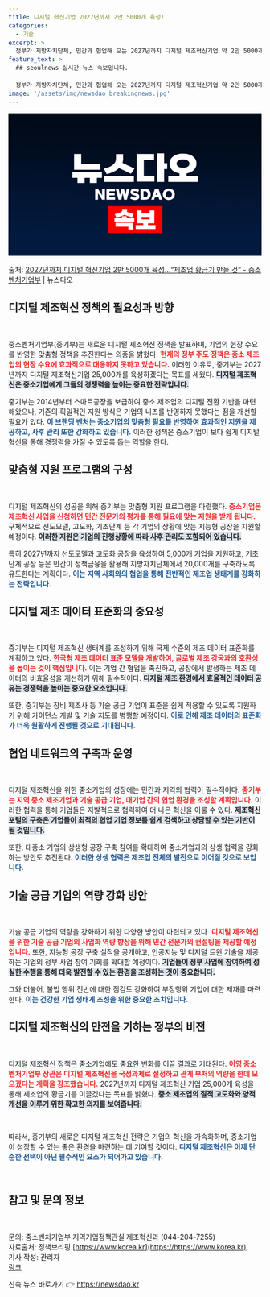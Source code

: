 ```yaml
---
title: 디지털 혁신기업 2027년까지 2만 5000개 육성!
categories:
  - 기술
excerpt: >
  정부가 지방자치단체, 민간과 협업해 오는 2027년까지 디지털 제조혁신기업 약 2만 5000개를 육성한다. …
feature_text: >
  ## seoulnews 실시간 뉴스 속보입니다.

  정부가 지방자치단체, 민간과 협업해 오는 2027년까지 디지털 제조혁신기업 약 2만 5000개를 육성한다. …
image: '/assets/img/newsdao_breakingnews.jpg'
---
```


![뉴스다오 속보](/assets/img/newsdao_breakingnews.jpg)

<p>출처: <a href="https://newsdao.kr/1962" rel="dofollow">2027년까지 디지털 혁신기업 2만 5000개 육성…“제조업 황금기 만들 것” - 중소벤처기업부</a> | 뉴스다오</p>

<h2 data-ke-size="size26">디지털 제조혁신 정책의 필요성과 방향</h2>

<p data-ke-size="size16">&nbsp;</p>

중소벤처기업부(중기부)는 새로운 디지털 제조혁신 정책을 발표하며, 기업의 현장 수요를 반영한 맞춤형 정책을 추진한다는 의중을 밝혔다. <b><span style="color: #ee2323;">현재의 정부 주도 정책은 중소 제조업의 현장 수요에 효과적으로 대응하지 못하고 있습니다.</span></b> 이러한 이유로, 중기부는 2027년까지 디지털 제조혁신기업 25,000개를 육성하겠다는 목표를 세웠다. <b><span style="background-color: #21538527;">디지털 제조혁신은 중소기업에게 그들의 경쟁력을 높이는 중요한 전략입니다.</span></b>

중기부는 2014년부터 스마트공장을 보급하여 중소 제조업의 디지털 전환 기반을 마련해왔으나, 기존의 획일적인 지원 방식은 기업의 니즈를 반영하지 못했다는 점을 개선할 필요가 있다. <b><span style="color: #1a5490;">이 브랜딩 벤처는 중소기업의 맞춤형 필요를 반영하여 효과적인 지원을 제공하고, 사후 관리 또한 강화하고 있습니다.</span></b> 이러한 정책은 중소기업이 보다 쉽게 디지털 혁신을 통해 경쟁력을 가질 수 있도록 돕는 역할을 한다.

<h2 data-ke-size="size26">맞춤형 지원 프로그램의 구성</h2>

<p data-ke-size="size16">&nbsp;</p>

디지털 제조혁신의 성공을 위해 중기부는 맞춤형 지원 프로그램을 마련했다. <b><span style="color: #ee2323;">중소기업은 제조혁신 사업을 신청하면 민간 전문가의 평가를 통해 필요에 맞는 지원을 받게 됩니다.</span></b> 구체적으로 선도모델, 고도화, 기초단계 등 각 기업의 상황에 맞는 지능형 공장을 지원할 예정이다. <b><span style="background-color: #21538527;">이러한 지원은 기업의 진행상황에 따라 사후 관리도 포함되어 있습니다.</span></b> 

특히 2027년까지 선도모델과 고도화 공장을 육성하여 5,000개 기업을 지원하고, 기초 단계 공장 등은 민간이 정책금융을 활용해 지방자치단체에서 20,000개를 구축하도록 유도한다는 계획이다. <b><span style="color: #1a5490;">이는 지역 사회와의 협업을 통해 전반적인 제조업 생태계를 강화하는 전략입니다.</span></b>

<h2 data-ke-size="size26">디지털 제조 데이터 표준화의 중요성</h2>

<p data-ke-size="size16">&nbsp;</p>

중기부는 디지털 제조혁신 생태계를 조성하기 위해 국제 수준의 제조 데이터 표준화를 계획하고 있다. <b><span style="color: #ee2323;">한국형 제조 데이터 표준 모델을 개발하여, 글로벌 제조 강국과의 호환성을 높이는 것이 핵심입니다.</span></b> 이는 기업 간 협업을 촉진하고, 공장에서 발생하는 제조 데이터의 비효율성을 개선하기 위해 필수적이다. <b><span style="background-color: #21538527;">디지털 제조 환경에서 효율적인 데이터 공유는 경쟁력을 높이는 중요한 요소입니다.</span></b>

또한, 중기부는 장비 제조사 등 기술 공급 기업이 표준을 쉽게 적용할 수 있도록 지원하기 위해 가이던스 개발 및 기술 지도를 병행할 예정이다. <b><span style="color: #1a5490;">이로 인해 제조 데이터의 표준화가 더욱 원활하게 진행될 것으로 기대됩니다.</span></b> 

<h2 data-ke-size="size26">협업 네트워크의 구축과 운영</h2>

<p data-ke-size="size16">&nbsp;</p>

디지털 제조혁신을 위한 중소기업의 성장에는 민간과 지역의 협력이 필수적이다. <b><span style="color: #ee2323;">중기부는 지역 중소 제조기업과 기술 공급 기업, 대기업 간의 협업 환경을 조성할 계획입니다.</span></b> 이러한 협력을 통해 기업들은 자발적으로 협력하여 더 나은 혁신을 이룰 수 있다. <b><span style="background-color: #21538527;">제조혁신 포털의 구축은 기업들이 최적의 협업 기업 정보를 쉽게 검색하고 상담할 수 있는 기반이 될 것입니다.</span></b>

또한, 대중소 기업의 상생형 공장 구축 참여를 확대하여 중소기업과의 상생 협력을 강화하는 방안도 추진된다. <b><span style="color: #1a5490;">이러한 상생 협력은 제조업 전체의 발전으로 이어질 것으로 보입니다.</span></b> 

<h2 data-ke-size="size26">기술 공급 기업의 역량 강화 방안</h2>

<p data-ke-size="size16">&nbsp;</p>

기술 공급 기업의 역량을 강화하기 위한 다양한 방안이 마련되고 있다. <b><span style="color: #ee2323;">디지털 제조혁신을 위한 기술 공급 기업의 사업화 역량 향상을 위해 민간 전문가의 컨설팅을 제공할 예정입니다.</span></b> 또한, 지능형 공장 구축 실적을 공개하고, 인공지능 및 디지털 트윈 기술을 제공하는 기업의 정부 사업 참여 기회를 확대할 예정이다. <b><span style="background-color: #21538527;">기업들이 정부 사업에 참여하여 성실한 수행을 통해 더욱 발전할 수 있는 환경을 조성하는 것이 중요합니다.</span></b> 

그와 더불어, 불법 행위 전반에 대한 점검도 강화하여 부정행위 기업에 대한 제재를 마련한다. <b><span style="color: #1a5490;">이는 건강한 기업 생태계 조성을 위한 중요한 조치입니다.</span></b>

<h2 data-ke-size="size26">디지털 제조혁신의 만전을 기하는 정부의 비전</h2>

<p data-ke-size="size16">&nbsp;</p>

디지털 제조혁신 정책은 중소기업에도 중요한 변화를 이끌 결과로 기대된다. <b><span style="color: #ee2323;">이영 중소벤처기업부 장관은 디지털 제조혁신을 국정과제로 설정하고 관계 부처의 역량을 한데 모으겠다는 계획을 강조했습니다.</span></b> 2027년까지 디지털 제조혁신 기업 25,000개 육성을 통해 제조업의 황금기를 이끌겠다는 목표를 밝혔다. <b><span style="background-color: #21538527;">중소 제조업의 질적 고도화와 양적 개선을 이루기 위한 확고한 의지를 보여줍니다.</span></b>

<p data-ke-size="size16">&nbsp;</p>

따라서, 중기부의 새로운 디지털 제조혁신 전략은 기업의 혁신을 가속화하며, 중소기업이 성장할 수 있는 좋은 환경을 마련하는 데 기여할 것이다. <b><span style="color: #1a5490;">디지털 제조혁신은 이제 단순한 선택이 아닌 필수적인 요소가 되어가고 있습니다.</span></b>

<p data-ke-size="size16">&nbsp;</p>

<h2 data-ke-size="size26">참고 및 문의 정보</h2>

<p data-ke-size="size16">&nbsp;</p>

문의: 중소벤처기업부 지역기업정책관실 제조혁신과 (044-204-7255) <br> 자료출처: 정책브리핑 [https://www.korea.kr](https://https://www.korea.kr) <br> 기사 작성: 관리자  <br> <a href="https://newsdao.kr/1962">링크</a> 

신속 뉴스 바로가기 👉 <a href="https://newsdao.kr" rel="dofollow">https://newsdao.kr</a>


